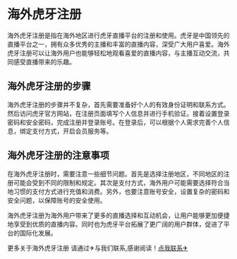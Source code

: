 # 海外虎牙注册

海外虎牙注册是指在海外地区进行虎牙直播平台的注册和使用。虎牙是中国领先的直播平台之一，拥有众多优秀的主播和丰富的直播内容，深受广大用户喜爱。海外虎牙注册可以让海外用户也能够轻松地观看喜爱的直播内容，与主播互动交流，共同感受直播带来的乐趣。

## 海外虎牙注册的步骤

海外虎牙注册的步骤并不复杂，首先需要准备好个人的有效身份证明和联系方式。然后访问虎牙官方网站，在注册页面填写个人信息并进行手机验证。接着设置登录密码和安全密码，完成注册并登录账号。在登录后，可以根据个人需求完善个人信息，绑定支付方式，开启会员服务等。

## 海外虎牙注册的注意事项

在海外虎牙注册时，需要注意一些细节问题。首先是选择注册地区，不同地区的注册可能会受到不同的限制和规定。其次是支付方式，海外用户可能需要选择符合当地习惯的支付方式进行充值和消费。另外，也要注意账号安全，设置复杂的密码和安全问题，以保障账号的安全使用。

海外虎牙注册为海外用户带来了更多的直播选择和互动机会，让用户能够更加便捷地享受到优质的直播内容。同时也为虎牙平台拓展了更广阔的用户群体，促进了平台的国际化发展。

更多关于海外虎牙注册 请通过✈与我们联系,感谢阅读！[点我联系✈](https://bbs.k02.cc)